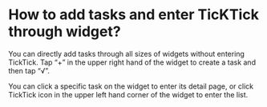 # How to add tasks and enter TicKTick through widget?
You can directly add tasks through all sizes of widgets without entering TickTick. Tap “+” in the upper right hand of the widget to create a task and then tap “√”. 

You can click a specific task on the widget to enter its detail page, or click TickTick icon in the upper left hand corner of the widget to enter the list.
